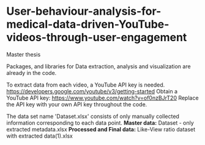 # User-behaviour-analysis-for-medical-data-driven-YouTube-videos-through-user-engagement
Master thesis 

Packages, and libraries for Data extraction, analysis and visualization are already in the code.

To extract data from each video, a YouTube API key is needed. 
      https://developers.google.com/youtube/v3/getting-started
Obtain a YouTube API key: https://www.youtube.com/watch?v=of0nzBJrT20
Replace the API key with your own API key throughout the code.

The data set name 'Dataset.xlsx' consists of only manually collected information corresponding to each data point.
**Master data:** Dataset - only extracted metadata.xlsx 
**Processed and Final data:** Like-View ratio dataset with extracted data(1).xlsx
